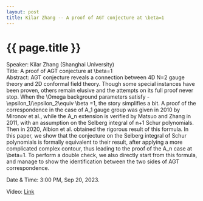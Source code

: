 ```yaml
---
layout: post
title: Kilar Zhang -- A proof of AGT conjecture at \beta=1
---
```


{{ page.title }}
================

Speaker: Kilar Zhang (Shanghai University)  
Title: A proof of AGT conjecture at \beta=1  
Abstract: AGT conjecture reveals a connection between 4D N=2 gauge theory and 2D conformal field theory. Though some special instances have been proven, others remain elusive and the attempts on its full proof never stop.  When the \Omega background parameters satisfy -\epsilon_1/\epsilon_2\equiv \beta =1, the story simplifies a bit.  A proof of the correspondence in the case of A_1 gauge group was given in 2010 by Mironov et al., while the A_n extension is verified by Matsuo and Zhang in 2011,  with an assumption on the Selberg integral of n+1 Schur polynomials. Then in 2020,  Albion et al.  obtained the rigorous result of this formula.  In this paper, we show that the conjecture on the Selberg integral of Schur polynomials  is formally equivalent to their result, after applying a more complicated complex contour, thus leading to the proof of the A_n case at \beta=1.  To perform a double check, we also directly start from this formula,  and manage to show the identification between the two sides of AGT correspondence.   

Date & Time: 3:00 PM, Sep 20, 2023.  

Video: [Link]( https://www.bilibili.com/video/BV1pu411g7Uj )  